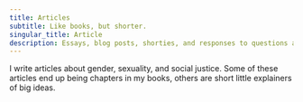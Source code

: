 ```yaml
---
title: Articles
subtitle: Like books, but shorter.
singular_title: Article
description: Essays, blog posts, shorties, and responses to questions about gender, sexuality, and social justice by Sam Killermann
---
```


I write articles about gender, sexuality, and social justice. Some of these articles end up being chapters in my books, others are short little explainers of big ideas.
